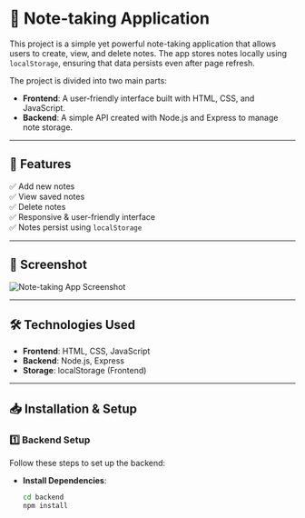 # 📝 Note-taking Application

This project is a simple yet powerful note-taking application that allows users to create, view, and delete notes. The app stores notes locally using `localStorage`, ensuring that data persists even after page refresh.

The project is divided into two main parts:
- **Frontend**: A user-friendly interface built with HTML, CSS, and JavaScript.
- **Backend**: A simple API created with Node.js and Express to manage note storage.

---

## 🚀 Features
✅ Add new notes  
✅ View saved notes  
✅ Delete notes  
✅ Responsive & user-friendly interface  
✅ Notes persist using `localStorage`  

---

## 📸 Screenshot  
![Note-taking App Screenshot]("C:\Users\Eltanin\Desktop\write.png")  <!-- Add your screenshot here -->

---

## 🛠️ Technologies Used
- **Frontend**: HTML, CSS, JavaScript  
- **Backend**: Node.js, Express  
- **Storage**: localStorage (Frontend)

---

## 📥 Installation & Setup

### 1️⃣ Backend Setup  
Follow these steps to set up the backend:

- **Install Dependencies**:  
  ```bash
  cd backend
  npm install
